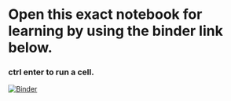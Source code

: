 # Open this exact notebook for learning by using the binder link below.
### ctrl enter to run a cell.
[![Binder](https://mybinder.org/badge_logo.svg)](https://mybinder.org/v2/gh/soumya997/cpp/main?filepath=cpp.ipynb)
